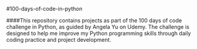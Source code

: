 #100-days-of-code-in-python

####This repository contains projects as part of the 100 days of code challenge in Python, as guided by Angela Yu on Udemy. The challenge is designed to help me improve my Python programming skills through daily coding practice and project development.
